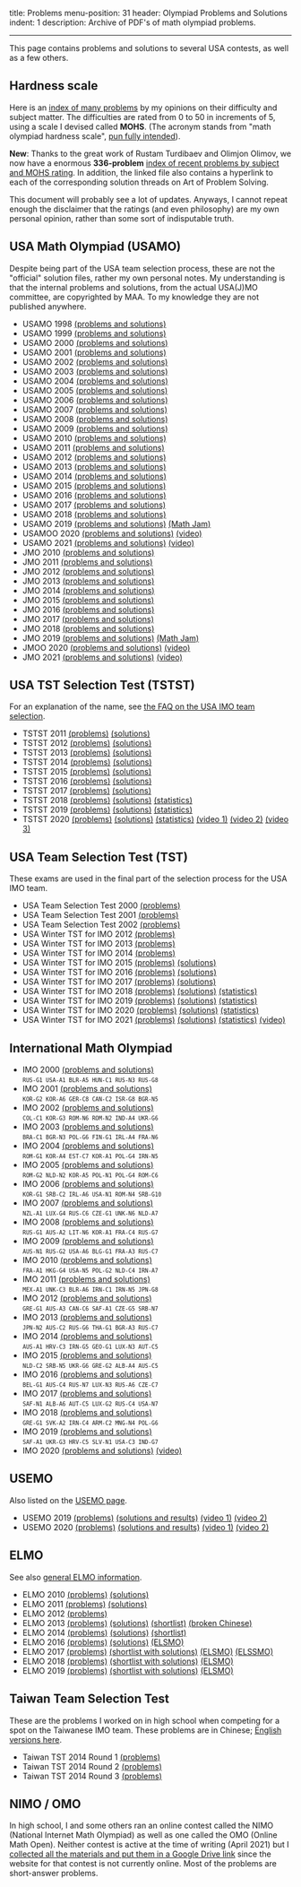 title: Problems
menu-position: 31
header: Olympiad Problems and Solutions
indent: 1
description: Archive of PDF's of math olympiad problems.

---

This page contains problems and solutions
to several USA contests, as well as a few others.

## Hardness scale

Here is an
[index of many problems](upload/MOHS-hardness.pdf)
by my opinions on their difficulty and subject matter.
The difficulties are rated from 0 to 50 in increments of 5,
using a scale I devised called **MOHS**.
(The acronym stands from "math olympiad hardness scale",
[pun fully intended](https://en.wikipedia.org/wiki/Mohs_scale_of_mineral_hardness)).

**New**: Thanks to the great work of Rustam Turdibaev and Olimjon Olimov,
we now have a enormous **336-problem**
[index of recent problems by subject and MOHS rating][rustam].
In addition, the linked file also contains a hyperlink
to each of the corresponding solution threads on Art of Problem Solving.

[rustam]: https://drive.google.com/file/d/1G9a5f6EW9cIDw5rTMI46iLlc4UMs6KRW/view

This document will probably see a lot of updates.
Anyways, I cannot repeat enough the disclaimer that the ratings
(and even philosophy) are my own personal opinion,
rather than some sort of indisputable truth.

## USA Math Olympiad (USAMO)

Despite being part of the USA team selection process,
these are not the "official" solution files,
rather my own personal notes.
My understanding is that the internal problems and solutions,
from the actual USA(J)MO committee, are copyrighted by MAA.
To my knowledge they are not published anywhere.

* USAMO 1998 [(problems and solutions)](exams/USAMO-1998-notes.pdf)
* USAMO 1999 [(problems and solutions)](exams/USAMO-1999-notes.pdf)
* USAMO 2000 [(problems and solutions)](exams/USAMO-2000-notes.pdf)
* USAMO 2001 [(problems and solutions)](exams/USAMO-2001-notes.pdf)
* USAMO 2002 [(problems and solutions)](exams/USAMO-2002-notes.pdf)
* USAMO 2003 [(problems and solutions)](exams/USAMO-2003-notes.pdf)
* USAMO 2004 [(problems and solutions)](exams/USAMO-2004-notes.pdf)
* USAMO 2005 [(problems and solutions)](exams/USAMO-2005-notes.pdf)
* USAMO 2006 [(problems and solutions)](exams/USAMO-2006-notes.pdf)
* USAMO 2007 [(problems and solutions)](exams/USAMO-2007-notes.pdf)
* USAMO 2008 [(problems and solutions)](exams/USAMO-2008-notes.pdf)
* USAMO 2009 [(problems and solutions)](exams/USAMO-2009-notes.pdf)
* USAMO 2010 [(problems and solutions)](exams/USAMO-2010-notes.pdf)
* USAMO 2011 [(problems and solutions)](exams/USAMO-2011-notes.pdf)
* USAMO 2012 [(problems and solutions)](exams/USAMO-2012-notes.pdf)
* USAMO 2013 [(problems and solutions)](exams/USAMO-2013-notes.pdf)
* USAMO 2014 [(problems and solutions)](exams/USAMO-2014-notes.pdf)
* USAMO 2015 [(problems and solutions)](exams/USAMO-2015-notes.pdf)
* USAMO 2016 [(problems and solutions)](exams/USAMO-2016-notes.pdf)
* USAMO 2017 [(problems and solutions)](exams/USAMO-2017-notes.pdf)
* USAMO 2018 [(problems and solutions)](exams/USAMO-2018-notes.pdf)
* USAMO 2019 [(problems and solutions)](exams/USAMO-2019-notes.pdf) [(Math Jam)](https://aops.com/school/mathjams-transcripts?id=491)
* USAMOO 2020 [(problems and solutions)](exams/USAMO-2020-notes.pdf) [(video)](https://youtu.be/r7j0oRtpErA)
* USAMO 2021 [(problems and solutions)](exams/USAMO-2021-notes.pdf) [(video)](https://youtu.be/9WNgDETHOlI)
* JMO 2010 [(problems and solutions)](exams/JMO-2010-notes.pdf)
* JMO 2011 [(problems and solutions)](exams/JMO-2011-notes.pdf)
* JMO 2012 [(problems and solutions)](exams/JMO-2012-notes.pdf)
* JMO 2013 [(problems and solutions)](exams/JMO-2013-notes.pdf)
* JMO 2014 [(problems and solutions)](exams/JMO-2014-notes.pdf)
* JMO 2015 [(problems and solutions)](exams/JMO-2015-notes.pdf)
* JMO 2016 [(problems and solutions)](exams/JMO-2016-notes.pdf)
* JMO 2017 [(problems and solutions)](exams/JMO-2017-notes.pdf)
* JMO 2018 [(problems and solutions)](exams/JMO-2018-notes.pdf)
* JMO 2019 [(problems and solutions)](exams/JMO-2019-notes.pdf) [(Math Jam)](https://aops.com/school/mathjams-transcripts?id=491)
* JMOO 2020 [(problems and solutions)](exams/JMO-2020-notes.pdf) [(video)](https://youtu.be/r7j0oRtpErA)
* JMO 2021 [(problems and solutions)](exams/JMO-2021-notes.pdf) [(video)](https://youtu.be/9WNgDETHOlI)

## USA TST Selection Test (TSTST)

For an explanation of the name,
see [the FAQ on the USA IMO team selection](FAQs/rules.html).

* TSTST 2011 [(problems)](exams/TSTST-2011.pdf) [(solutions)](exams/sols-TSTST-2011.pdf)
* TSTST 2012 [(problems)](exams/TSTST-2012.pdf) [(solutions)](exams/sols-TSTST-2012.pdf)
* TSTST 2013 [(problems)](exams/TSTST-2013.pdf) [(solutions)](exams/sols-TSTST-2013.pdf)
* TSTST 2014 [(problems)](exams/TSTST-2014.pdf) [(solutions)](exams/TSTST-2014-sols.pdf)
* TSTST 2015 [(problems)](exams/TSTST-2015.pdf) [(solutions)](exams/TSTST-2015-sols.pdf)
* TSTST 2016 [(problems)](exams/TSTST-2016.pdf) [(solutions)](exams/sols-TSTST-2016.pdf)
* TSTST 2017 [(problems)](exams/TSTST-2017.pdf) [(solutions)](exams/sols-TSTST-2017.pdf)
* TSTST 2018 [(problems)](exams/TSTST-2018.pdf) [(solutions)](exams/sols-TSTST-2018.pdf) [(statistics)](exams/stats-TSTST-2018.pdf)
* TSTST 2019 [(problems)](exams/TSTST-2019.pdf) [(solutions)](exams/sols-TSTST-2019.pdf) [(statistics)](exams/stats-TSTST-2019.pdf)
* TSTST 2020 [(problems)](exams/TSTST-2020.pdf) [(solutions)](exams/sols-TSTST-2020.pdf) [(statistics)](exams/stats-TSTST-2020.pdf) [(video 1)](https://youtu.be/zkygeEZ_scc) [(video 2)](https://youtu.be/L_JBme8pnKU) [(video 3)](https://youtu.be/NOjZ_DKUgxc)

## USA Team Selection Test (TST)

These exams are used in the final part of
the selection process for the USA IMO team.

* USA Team Selection Test 2000 [(problems)](exams/tse00.pdf)
* USA Team Selection Test 2001 [(problems)](exams/tse01.pdf)
* USA Team Selection Test 2002 [(problems)](exams/tse02.pdf)
* USA Winter TST for IMO 2012 [(problems)](exams/TST-IMO-2012.pdf)
* USA Winter TST for IMO 2013 [(problems)](exams/TST-IMO-2013.pdf)
* USA Winter TST for IMO 2014 [(problems)](exams/TST-IMO-2014.pdf)
* USA Winter TST for IMO 2015 [(problems)](exams/TST-IMO-2015.pdf) [(solutions)](exams/TST-IMO-2015-sols.pdf)
* USA Winter TST for IMO 2016 [(problems)](exams/TST-IMO-2016.pdf) [(solutions)](exams/TST-IMO-2016-sols.pdf)
* USA Winter TST for IMO 2017 [(problems)](exams/IMO-2017-TST.pdf) [(solutions)](exams/sols-TST-IMO-2017.pdf)
* USA Winter TST for IMO 2018 [(problems)](exams/IMO-2018-TST.pdf) [(solutions)](exams/sols-TST-IMO-2018.pdf) [(statistics)](exams/stats-TST-IMO-2018.pdf)
* USA Winter TST for IMO 2019 [(problems)](exams/IMO-2019-TST.pdf) [(solutions)](exams/sols-TST-IMO-2019.pdf) [(statistics)](exams/stats-TST-IMO-2019.pdf)
* USA Winter TST for IMO 2020 [(problems)](exams/IMO-2020-TST.pdf) [(solutions)](exams/sols-TST-IMO-2020.pdf) [(statistics)](exams/stats-TST-IMO-2020.pdf)
* USA Winter TST for IMO 2021 [(problems)](exams/IMO-2021-TST.pdf) [(solutions)](exams/sols-TST-IMO-2021.pdf) [(statistics)](exams/stats-TST-IMO-2021.pdf) [(video)](https://youtu.be/J3cOwLGB2ZY)

## International Math Olympiad

* IMO 2000 [(problems and solutions)](exams/IMO-2000-notes.pdf) <br>
	<tt style="font-size: 70%">RUS-G1 USA-A1 BLR-A5 HUN-C1 RUS-N3 RUS-G8</tt>
* IMO 2001 [(problems and solutions)](exams/IMO-2001-notes.pdf) <br>
	<tt style="font-size: 70%">KOR-G2 KOR-A6 GER-C8 CAN-C2 ISR-G8 BGR-N5</tt>
* IMO 2002 [(problems and solutions)](exams/IMO-2002-notes.pdf) <br>
	<tt style="font-size: 70%">COL-C1 KOR-G3 ROM-N6 ROM-N2 IND-A4 UKR-G6</tt>
* IMO 2003 [(problems and solutions)](exams/IMO-2003-notes.pdf) <br>
	<tt style="font-size: 70%">BRA-C1 BGR-N3 POL-G6 FIN-G1 IRL-A4 FRA-N6</tt>
* IMO 2004 [(problems and solutions)](exams/IMO-2004-notes.pdf) <br>
	<tt style="font-size: 70%">ROM-G1 KOR-A4 EST-C7 KOR-A1 POL-G4 IRN-N5</tt>
* IMO 2005 [(problems and solutions)](exams/IMO-2005-notes.pdf) <br>
	<tt style="font-size: 70%">ROM-G2 NLD-N2 KOR-A5 POL-N1 POL-G4 ROM-C6</tt>
* IMO 2006 [(problems and solutions)](exams/IMO-2006-notes.pdf) <br>
	<tt style="font-size: 70%">KOR-G1 SRB-C2 IRL-A6 USA-N1 ROM-N4 SRB-G10</tt>
* IMO 2007 [(problems and solutions)](exams/IMO-2007-notes.pdf) <br>
	<tt style="font-size: 70%">NZL-A1 LUX-G4 RUS-C6 CZE-G1 UNK-N6 NLD-A7</tt>
* IMO 2008 [(problems and solutions)](exams/IMO-2008-notes.pdf) <br>
	<tt style="font-size: 70%">RUS-G1 AUS-A2 LIT-N6 KOR-A1 FRA-C4 RUS-G7</tt>
* IMO 2009 [(problems and solutions)](exams/IMO-2009-notes.pdf) <br>
	<tt style="font-size: 70%">AUS-N1 RUS-G2 USA-A6 BLG-G1 FRA-A3 RUS-C7</tt>
* IMO 2010 [(problems and solutions)](exams/IMO-2010-notes.pdf) <br>
	<tt style="font-size: 70%">FRA-A1 HKG-G4 USA-N5 POL-G2 NLD-C4 IRN-A7</tt>
* IMO 2011 [(problems and solutions)](exams/IMO-2011-notes.pdf) <br>
	<tt style="font-size: 70%">MEX-A1 UNK-C3 BLR-A6 IRN-C1 IRN-N5 JPN-G8</tt>
* IMO 2012 [(problems and solutions)](exams/IMO-2012-notes.pdf) <br>
	<tt style="font-size: 70%">GRE-G1 AUS-A3 CAN-C6 SAF-A1 CZE-G5 SRB-N7</tt>
* IMO 2013 [(problems and solutions)](exams/IMO-2013-notes.pdf) <br>
	<tt style="font-size: 70%">JPN-N2 AUS-C2 RUS-G6 THA-G1 BGR-A3 RUS-C7</tt>
* IMO 2014 [(problems and solutions)](exams/IMO-2014-notes.pdf) <br>
	<tt style="font-size: 70%">AUS-A1 HRV-C3 IRN-G5 GEO-G1 LUX-N3 AUT-C5</tt>
* IMO 2015 [(problems and solutions)](exams/IMO-2015-notes.pdf) <br>
	<tt style="font-size: 70%">NLD-C2 SRB-N5 UKR-G6 GRE-G2 ALB-A4 AUS-C5</tt>
* IMO 2016 [(problems and solutions)](exams/IMO-2016-notes.pdf) <br>
	<tt style="font-size: 70%">BEL-G1 AUS-C4 RUS-N7 LUX-N3 RUS-A6 CZE-C7</tt>
* IMO 2017 [(problems and solutions)](exams/IMO-2017-notes.pdf) <br>
	<tt style="font-size: 70%">SAF-N1 ALB-A6 AUT-C5 LUX-G2 RUS-C4 USA-N7</tt>
* IMO 2018 [(problems and solutions)](exams/IMO-2018-notes.pdf) <br>
	<tt style="font-size: 70%">GRE-G1 SVK-A2 IRN-C4 ARM-C2 MNG-N4 POL-G6</tt>
* IMO 2019 [(problems and solutions)](exams/IMO-2019-notes.pdf) <br>
	<tt style="font-size: 70%">SAF-A1 UKR-G3 HRV-C5 SLV-N1 USA-C3 IND-G7</tt>
* IMO 2020 [(problems and solutions)](exams/IMO-2020-notes.pdf) [(video)](https://youtu.be/JfRrlvbzKHk) <br>

## USEMO

Also listed on the [USEMO page](usemo.html).

* USEMO 2019 [(problems)](exams/USEMO-2019.pdf) [(solutions and results)](exams/report-usemo-2019.pdf) [(video 1)](https://youtu.be/V2TNgUwbs6A) [(video 2)](https://youtu.be/0rdn01T_q4Y)
* USEMO 2020 [(problems)](exams/USEMO-2020.pdf) [(solutions and results)](exams/report-usemo-2020.pdf) [(video 1)](https://youtu.be/4lqdsGunUt8) [(video 2)](https://youtu.be/QruKBObOEbA)

## ELMO

See also [general ELMO information](elmo/general.html).

* ELMO 2010 [(problems)](exams/ELMO-2010.pdf) [(solutions)](exams/ELMO-2010-sols.pdf)
* ELMO 2011 [(problems)](exams/ELMO-2011.pdf) [(solutions)](exams/ELMO-2011-sols.pdf)
* ELMO 2012 [(problems)](exams/ELMO-2012.pdf)
* ELMO 2013 [(problems)](exams/ELMO-2013.pdf)
	[(solutions)](exams/ELMO-2013-sols.pdf)
	[(shortlist)](exams/ELMO-2013-SL.pdf)
	[(broken Chinese)](exams/ELMO-2013-chinese.pdf)
* ELMO 2014 [(problems)](exams/ELMO-2014.pdf)
	[(solutions)](exams/ELMO-2014-sols.pdf)
	[(shortlist)](exams/ELMO-2014-SL.pdf)
* ELMO 2016 [(problems)](exams/ELMO-2016.pdf)
	[(solutions)](exams/ELMO-2016-sols.pdf)
	[(ELSMO)](exams/ELSMO-2016.pdf)
* ELMO 2017 [(problems)](exams/ELMO-2017.pdf)
	[(shortlist with solutions)](exams/ELMO-2017-SL.pdf)
	[(ELSMO)](exams/ELSMO-2017.pdf)
	[(ELSSMO)](exams/ELSSMO-2017.pdf)
* ELMO 2018 [(problems)](exams/ELMO-2018.pdf)
	[(shortlist with solutions)](exams/ELMO-2018-SL.pdf)
	[(ELSMO)](exams/ELSMO-2018.pdf)
* ELMO 2019 [(problems)](exams/ELMO-2019.pdf)
	[(shortlist with solutions)](exams/ELMO-2019-SL.pdf)
	[(ELSMO)](exams/ELSMO-2019.pdf)

## Taiwan Team Selection Test

These are the problems I worked on in high school
when competing for a spot on the Taiwanese IMO team.
These problems are in Chinese;
[English versions here](https://www.aops.com/community/c41558).

* Taiwan TST 2014 Round 1 [(problems)](exams/TaiwanTST-2014-1.pdf)
* Taiwan TST 2014 Round 2 [(problems)](exams/TaiwanTST-2014-2.pdf)
* Taiwan TST 2014 Round 3 [(problems)](exams/TaiwanTST-2014-3.pdf)

## NIMO / OMO

In high school, I and some others ran an online contest
called the NIMO (National Internet Math Olympiad)
as well as one called the OMO (Online Math Open).
Neither contest is active at the time of writing
(April 2021) but I
[collected all the materials and put them in a Google Drive link][old]
since the website for that contest is not currently online.
Most of the problems are short-answer problems.

[old]: https://drive.google.com/drive/u/1/folders/1jVXuZMdk-GkucFtqPWAIg5xMiQN-E3gf
